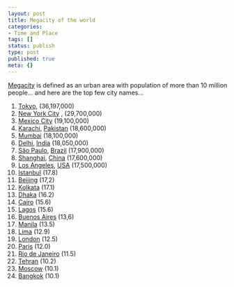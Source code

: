 ```yaml
---
layout: post
title: Megacity of the world
categories:
- Time and Place
tags: []
status: publish
type: post
published: true
meta: {}
---
```

[Megacity](http://en.wikipedia.org/wiki/Megacity) is defined as an urban area with population of more than 10 million people... and here are the top few city names...
1. [Tokyo](http://en.wikipedia.org/wiki/Tokyo "Tokyo"), (36,197,000)
2. [New York City](http://en.wikipedia.org/wiki/New_York_metropolitan_area "New York metropolitan area") , (29,700,000)
3. [Mexico City](http://en.wikipedia.org/wiki/Greater_Mexico_City "Greater Mexico City") (19,100,000)
4. [Karachi](http://en.wikipedia.org/wiki/Karachi "Karachi"), [Pakistan](http://en.wikipedia.org/wiki/Pakistan "Pakistan") (18,600,000)
5. [Mumbai](http://en.wikipedia.org/wiki/Mumbai_metropolitan_area "Mumbai metropolitan area") (18,100,000)
6. [Delhi](http://en.wikipedia.org/wiki/Delhi "Delhi"), [India](http://en.wikipedia.org/wiki/India "India") (18,050,000)
7. [São Paulo](http://en.wikipedia.org/wiki/Greater_SÃ£o_Paulo "Greater São Paulo"), [Brazil](http://en.wikipedia.org/wiki/Brazil "Brazil") (17,900,000)
8. [Shanghai](http://en.wikipedia.org/wiki/Shanghai "Shanghai"), [China](http://en.wikipedia.org/wiki/China "China") (17,600,000)
9. [Los Angeles](http://en.wikipedia.org/wiki/Greater_Los_Angeles_Area "Greater Los Angeles Area"), [USA](http://en.wikipedia.org/wiki/United_States "United States") (17,500,000)
10. [Istanbul](http://en.wikipedia.org/wiki/Istanbul "Istanbul") (17.8)
11. [Beijing](http://en.wikipedia.org/wiki/Beijing "Beijing") (17,2)
12. [Kolkata](http://en.wikipedia.org/wiki/Kolkata "Kolkata") (17.1)
13. [Dhaka](http://en.wikipedia.org/wiki/Dhaka "Dhaka") (16.2)
14. [Cairo](http://en.wikipedia.org/wiki/Cairo "Cairo") (15.6)
15. [Lagos](http://en.wikipedia.org/wiki/Lagos "Lagos") (15.6)
16. [Buenos Aires](http://en.wikipedia.org/wiki/Buenos_Aires "Buenos Aires") (13,6)
17. [Manila](http://en.wikipedia.org/wiki/Manila "Manila") (13.5)
18. [Lima](http://en.wikipedia.org/wiki/Lima "Lima") (12.9)
19. [London](http://en.wikipedia.org/wiki/London "London") (12.5)
20. [Paris](http://en.wikipedia.org/wiki/Paris "Paris") (12.0)
21. [Rio de Janeiro](http://en.wikipedia.org/wiki/Rio_de_Janeiro "Rio de Janeiro") (11.5)
22. [Tehran](http://en.wikipedia.org/wiki/Tehran "Tehran") (10.2)
23. [Moscow](http://en.wikipedia.org/wiki/Moscow "Moscow") (10.1)
24. [Bangkok](http://en.wikipedia.org/wiki/Bangkok "Bangkok") (10.1)
